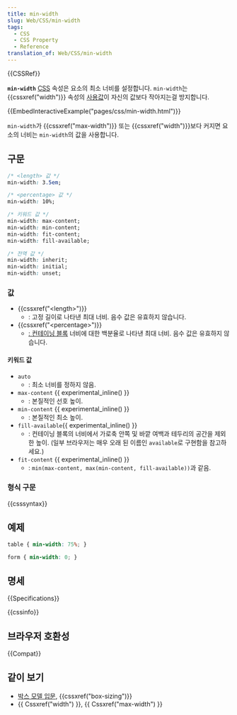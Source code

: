 ```yaml
---
title: min-width
slug: Web/CSS/min-width
tags:
  - CSS
  - CSS Property
  - Reference
translation_of: Web/CSS/min-width
---
```


{{CSSRef}}

**`min-width`** [CSS](/ko/docs/CSS) 속성은 요소의 최소 너비를 설정합니다. `min-width`는 {{cssxref("width")}} 속성의 [사용값](/ko/docs/Web/CSS/used_value)이 자신의 값보다 작아지는걸 방지합니다.

{{EmbedInteractiveExample("pages/css/min-width.html")}}

`min-width`가 {{cssxref("max-width")}} 또는 {{cssxref("width")}}보다 커지면 요소의 너비는 `min-width`의 값을 사용합니다.

## 구문

```css
/* <length> 값 */
min-width: 3.5em;

/* <percentage> 값 */
min-width: 10%;

/* 키워드 값 */
min-width: max-content;
min-width: min-content;
min-width: fit-content;
min-width: fill-available;

/* 전역 값 */
min-width: inherit;
min-width: initial;
min-width: unset;
```

### 값

- {{cssxref("&lt;length&gt;")}}
  - : 고정 길이로 나타낸 최대 너비. 음수 값은 유효하지 않습니다.
- {{cssxref("&lt;percentage&gt;")}}
  - [: 컨테이닝 블록](/ko/docs/Web/CSS/All_About_The_Containing_Block) 너비에 대한 백분율로 나타낸 최대 너비. 음수 값은 유효하지 않습니다.

#### 키워드 값

- `auto`
  - : 최소 너비를 정하지 않음.
- `max-content` {{ experimental_inline() }}
  - : 본질적인 선호 높이.
- `min-content` {{ experimental_inline() }}
  - : 본질적인 최소 높이.
- `fill-available`{{ experimental_inline() }}
  - : 컨테이닝 블록의 너비에서 가로축 안쪽 및 바깥 여백과 테두리의 공간을 제외한 높이. (일부 브라우저는 매우 오래 된 이름인 `available`로 구현함을 참고하세요.)
- `fit-content` {{ experimental_inline() }}
  - : `min(max-content, max(min-content, fill-available))`과 같음.

### 형식 구문

{{csssyntax}}

## 예제

```css
table { min-width: 75%; }

form { min-width: 0; }
```

## 명세

{{Specifications}}

{{cssinfo}}

## 브라우저 호환성

{{Compat}}

## 같이 보기

- [박스 모델 입문](/ko/docs/Web/CSS/CSS_Box_Model/Introduction_to_the_CSS_box_model), {{cssxref("box-sizing")}}
- {{ Cssxref("width") }}, {{ Cssxref("max-width") }}
